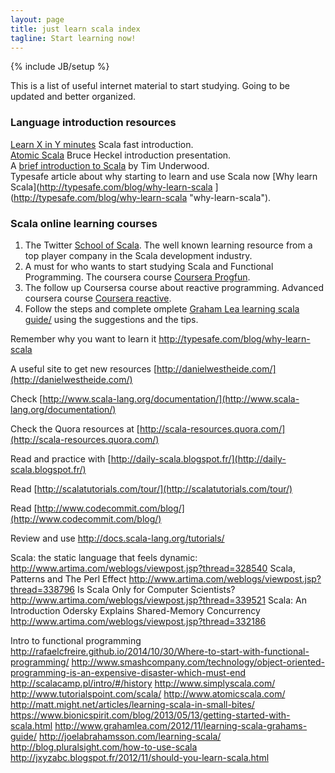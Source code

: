 ```yaml
---
layout: page
title: just learn scala index
tagline: Start learning now!
---
```

{% include JB/setup %}

This is a list of useful internet material to start studying. Going to be updated and better organized.  

### Language introduction resources
[Learn X in Y minutes](http://learnxinyminutes.com/docs/scala/) Scala fast introduction.  
[Atomic Scala](http://s3-eu-west-1.amazonaws.com/presentations2012/21_presentation.pdf) Bruce Heckel introduction presentation.   
A [brief introduction to Scala](http://www.slideshare.net/tpunder/a-brief-intro-to-scala) by Tim Underwood.  
Typesafe article about why starting to learn and use Scala now [Why learn Scala](http://typesafe.com/blog/why-learn-scala ](http://typesafe.com/blog/why-learn-scala  "why-learn-scala").  
 
### Scala online learning courses

1. The Twitter [School of Scala](https://twitter.github.io/scala_school/ "Twitter Scala School"). The well known learning resource from a top player company in the Scala development industry.  
1. A must for who wants to start studying Scala and Functional Programming. The coursera course [Coursera Progfun](https://www.coursera.org/course/progfun).   
1. The follow up Coursersa course about reactive programming. Advanced coursera course [Coursera reactive](https://www.coursera.org/course/reactive). 
1. Follow the steps and complete omplete [Graham Lea learning scala guide/](http://www.grahamlea.com/2012/11/learning-scala-grahams-guide/) using the suggestions and the tips.  

Remember why you want to learn it [http://typesafe.com/blog/why-learn-scala ](http://typesafe.com/blog/why-learn-scala  "why-learn-scala")   

A useful site to get new resources [http://danielwestheide.com/](http://danielwestheide.com/)  

Check [http://www.scala-lang.org/documentation/](http://www.scala-lang.org/documentation/) 

Check the Quora resources at [http://scala-resources.quora.com/](http://scala-resources.quora.com/) 

Read and practice with [http://daily-scala.blogspot.fr/](http://daily-scala.blogspot.fr/)  

Read [http://scalatutorials.com/tour/](http://scalatutorials.com/tour/)

Read [http://www.codecommit.com/blog/](http://www.codecommit.com/blog/) 

Review and use [http://docs.scala-lang.org/tutorials/ ](http://docs.scala-lang.org/tutorials/) 



Scala: the static language that feels dynamic: http://www.artima.com/weblogs/viewpost.jsp?thread=328540
Scala, Patterns and The Perl Effect http://www.artima.com/weblogs/viewpost.jsp?thread=338796 
Is Scala Only for Computer Scientists?
http://www.artima.com/weblogs/viewpost.jsp?thread=339521 
Scala: An Introduction
Odersky Explains Shared-Memory Concurrency
http://www.artima.com/weblogs/viewpost.jsp?thread=332186

Intro to functional programming http://rafaelcfreire.github.io/2014/10/30/Where-to-start-with-functional-programming/
http://www.smashcompany.com/technology/object-oriented-programming-is-an-expensive-disaster-which-must-end
http://scalacamp.pl/intro/#/history
http://www.simplyscala.com/
http://www.tutorialspoint.com/scala/
http://www.atomicscala.com/
http://matt.might.net/articles/learning-scala-in-small-bites/
https://www.bionicspirit.com/blog/2013/05/13/getting-started-with-scala.html
http://www.grahamlea.com/2012/11/learning-scala-grahams-guide/
http://joelabrahamsson.com/learning-scala/
http://blog.pluralsight.com/how-to-use-scala
http://jxyzabc.blogspot.fr/2012/11/should-you-learn-scala.html